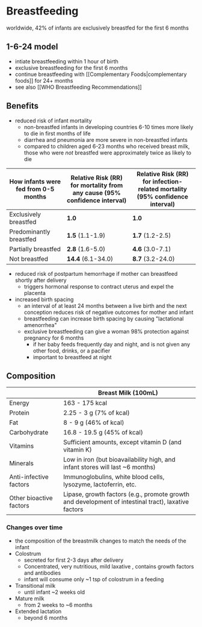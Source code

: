 # Breastfeeding
worldwide, 42% of infants are exclusively breastfed for the first 6 months 
## 1-6-24 model
- intiate breastfeeding within 1 hour of birth
- exclusive breastfeeding for the first 6 months
- continue breastfeeding with [[Complementary Foods|complementary foods]] for 24+ months
- see also [[WHO Breastfeeding Recommendations]]
## Benefits
- reduced risk of infant mortality
	- non-breastfed infants in developing countries 6-10 times more likely to die in first months of life
	- diarrhea and pneumonia are more severe in non-breastfed infants
	- compared to children aged 6-23 months who received breast milk, those who were _not_ breastfed were approximately twice as likely to die

| How infants were fed from 0-5 months | Relative Risk (RR) for mortality from any cause (95% confidence interval) | Relative Risk (RR) for infection-related mortality (95% confidence interval) |
| ---- | ---- | ---- |
| Exclusively breastfed | **1.0** | **1.0** |
| Predominantly breastfed | **1.5** (1.1-1.9) | **1.7** (1.2-2.5) |
| Partially breastfed | **2.8** (1.6-5.0) | **4.6** (3.0-7.1) |
| Not breastfed | **14.4** (6.1-34.0) | **8.7** (3.2-24.0) |
- reduced risk of postpartum hemorrhage if mother can breastfeed shortly after delivery
	- triggers hormonal response to contract uterus and expel the placenta
- increased birth spacing
	- an interval of at least 24 months between a live birth and the next conception reduces risk of negative outcomes for mother and infant
	- breastfeeding can increase birth spacing by causing "lactational amenorrhea"
	- exclusive breastfeeding can give a woman 98% protection against pregnancy for 6 months
		- if her baby feeds frequently day and night, and is not given any other food, drinks, or a pacifier
		- important to breastfeed at night
## Composition
|  | Breast Milk (100mL) |
| ---- | ---- |
| Energy | 163 - 175 kcal |
| Protein | 2.25 - 3 g (7% of kcal) |
| Fat | 8 - 9 g (46% of kcal) |
| Carbohydrate | 16.8 - 19.5 g (45% of kcal) |
| Vitamins | Sufficient amounts, except vitamin D (and vitamin K) |
| Minerals | Low in iron (but bioavailability high, and infant stores will last ~6 months) |
| Anti-infective factors | Immunoglobulins, white blood cells, lysozyme, lactoferrin, etc. |
| Other bioactive factors | Lipase, growth factors (e.g., promote growth and development of intestinal tract), laxative factors |
### Changes over time
- the composition of the breastmilk changes to match the needs of the infant
- Colostrum
	- secreted for first 2-3 days after delivery
	- Concentrated, very nutritious, mild laxative , contains growth factors and antibodies
	- infant will consume only ~1 tsp of colostrum in a feeding
- Transitional milk
	- until infant ~2 weeks old
- Mature milk
	- from 2 weeks to ~6 months
- Extended lactation
	- beyond 6 months